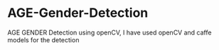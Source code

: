 # AGE-Gender-Detection
AGE GENDER Detection using openCV, I have used openCV and caffe models for the detection
 
